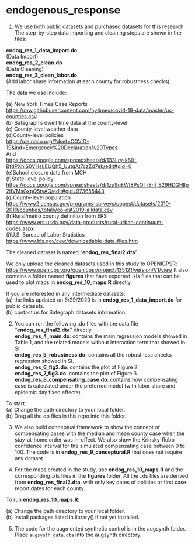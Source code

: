 # endogenous_response

1. We use both public datasets and purchased datasets for this research. The step-by-step data importing and cleaning steps are shown in the files:

**endog_res_1_data_import.do** <br/> 
(Data Import) <br/> 
**endog_res_2_clean.do** <br/> 
(Data Cleaning) <br/> 
**endog_res_3_clean_labor.do** <br/> 
(Add labor share information at each county for robustness checks) <br/> 

The data we use include:

(a) New York Times Case Reports<br/>
https://raw.githubusercontent.com/nytimes/covid-19-data/master/us-counties.csv<br/>
(b) Safegraph’s dwell time data at the county-level<br/>
(c) County-level weather data<br/>
(d)County-level policies <br/>
https://ce.naco.org/?dset=COVID-19&ind=Emergency%20Declaration%20Types<br/>
And<br/>
https://docs.google.com/spreadsheets/d/133Lry-k80-BfdPXhlS0VHsLEUQh5_UutqAt7czZd7ek/edit#gid=0<br/>
(e)School closure data from MCH<br/>
(f)State-level policy<br/>
https://docs.google.com/spreadsheets/d/1zu9qEWI8PsOI_i8nI_S29HDGHlIp2lfVMsGxpQ5tvAQ/edit#gid=973655443<br/>
(g)County-level population<br/>
https://www2.census.gov/programs-surveys/popest/datasets/2010-2019/counties/totals/co-est2019-alldata.csv<br/>
(h)Rural/metro county definition from ERS <br/>
https://www.ers.usda.gov/data-products/rural-urban-continuum-codes.aspx<br/>
(i)U.S. Bureau of Labor Statistics <br/> 
https://www.bls.gov/cew/downloadable-data-files.htm  <br/> 


The cleaned dataset is named “**endog_res_final2.dta**”. 

We only upload the cleaned datasets used in this study to OPENICPSR:
https://www.openicpsr.org/openicpsr/project/135121/version/V1/view
It also contains a folder named **figures** that have exported .xls files that can be used to plot maps in **endog_res_10_maps.R** directly. 

If you are interested in any intermediate datasets:<br/>
(a) the links updated on 6/29/2020 is in **endog_res_1_data_import.do** for public datasets. <br/>
(b) contact us for Safegraph datasets information.<br/>

2. You can run the following .do files with the data file “**endog_res_final2.dta**” directly <br/>
**endog_res_4_main.do**: contains the main regression models showed in Table 1, and the related models without interaction term that showed in SI.<br/>
**endog_res_5_robustness.do**: contains all the robustness checks regression showed in SI.<br/>
**endog_res_6_fig2.do**: contains the plot of Figure 2.<br/>
**endog_res_7_fig3.do**: contains the plot of Figure 3.<br/>
**endog_res_8_compensating_case.do**: contains how compensating case is calculated under the preferred model (with labor share and epidemic day fixed effects). <br/>

To start: <br/>
(a) Change the path directory to your local folder. <br/>
(b) Drag all the do files in this repo into this folder.<br/>

3. We also build conceptual framework to show the concept of compensating cases with the median and mean county case when the stay-at-home order was in-effect. We also show the Krinsky-Robb confidence interval for the simulated compensating case between 0 to 100. The code is in **endog_res_9_conceptural.R** that does not require any dataset.

4. For the maps created in the study, use **endog_res_10_maps.R** and the corresponding .xls files in the **figures** folder. All the .xls files are derived from **endog_res_final2.dta**, with only key dates of policies or first case report dates for each county. 
 
To run **endog_res_10_maps.R**:

(a) Change the path directory to your local folder. <br/>
(b) Install packages listed in library() if not yet installed.<br/>

5. The code for the augmented synthetic control is in the augsynth folder.  Place `augsynth_data.dta` into the augsynth directory.

